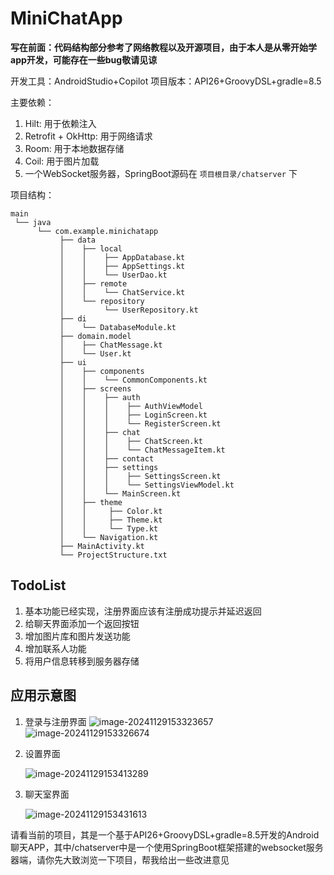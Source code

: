 # MiniChatApp

**写在前面：代码结构部分参考了网络教程以及开源项目，由于本人是从零开始学app开发，可能存在一些bug敬请见谅**

开发工具：AndroidStudio+Copilot
项目版本：API26+GroovyDSL+gradle=8.5

主要依赖：
1. Hilt: 用于依赖注入
2. Retrofit + OkHttp: 用于网络请求
3. Room: 用于本地数据存储
4. Coil: 用于图片加载
5. 一个WebSocket服务器，SpringBoot源码在 `项目根目录/chatserver` 下

项目结构：

```
main
 └── java
      └── com.example.minichatapp
           ├── data
           │    ├── local
           │    │    ├── AppDatabase.kt
           │    │    ├── AppSettings.kt
           │    │    └── UserDao.kt
           │    ├── remote
           │    │    └── ChatService.kt
           │    └── repository
           │         └── UserRepository.kt
           ├── di
           │    └── DatabaseModule.kt
           ├── domain.model
           │    ├── ChatMessage.kt
           │    └── User.kt
           ├── ui
           │    ├── components
           │    │    └── CommonComponents.kt
           │    ├── screens
           │    │    ├── auth
           │    │    │    ├── AuthViewModel
           │    │    │    ├── LoginScreen.kt
           │    │    │    └── RegisterScreen.kt
           │    │    ├── chat
           │    │    │    ├── ChatScreen.kt
           │    │    │    └── ChatMessageItem.kt
           │    │    ├── contact
           │    │    ├── settings
           │    │    │    ├── SettingsScreen.kt
           │    │    │    └── SettingsViewModel.kt
           │    │    └── MainScreen.kt
           │    ├── theme
           │    │     ├── Color.kt
           │    │     ├── Theme.kt
           │    │     └── Type.kt
           │    └── Navigation.kt
           ├── MainActivity.kt
           └── ProjectStructure.txt
```

## TodoList

1. 基本功能已经实现，注册界面应该有注册成功提示并延迟返回
2. 给聊天界面添加一个返回按钮
3. 增加图片库和图片发送功能
4. 增加联系人功能
5. 将用户信息转移到服务器存储

## 应用示意图

1. 登录与注册界面
   ![image-20241129153323657](./assets/image-20241129153323657.png)![image-20241129153326674](./assets/image-20241129153326674.png)

2. 设置界面

   ![image-20241129153413289](./assets/image-20241129153413289.png)

3. 聊天室界面

   ![image-20241129153431613](./assets/image-20241129153431613.png)

请看当前的项目，其是一个基于API26+GroovyDSL+gradle=8.5开发的Android聊天APP，其中/chatserver中是一个使用SpringBoot框架搭建的websocket服务器端，请你先大致浏览一下项目，帮我给出一些改进意见
